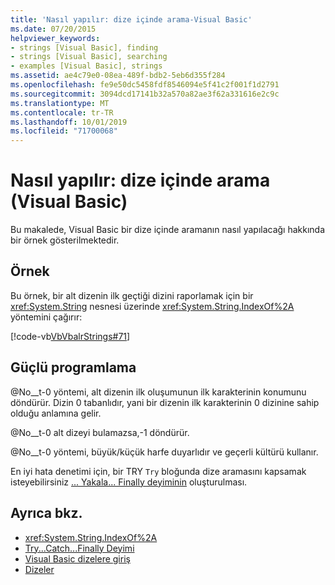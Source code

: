 ```yaml
---
title: 'Nasıl yapılır: dize içinde arama-Visual Basic'
ms.date: 07/20/2015
helpviewer_keywords:
- strings [Visual Basic], finding
- strings [Visual Basic], searching
- examples [Visual Basic], strings
ms.assetid: ae4c79e0-08ea-489f-bdb2-5eb6d355f284
ms.openlocfilehash: fe9e50dc5458fdf8546094e5f41c2f001f1d2791
ms.sourcegitcommit: 3094dcd17141b32a570a82ae3f62a331616e2c9c
ms.translationtype: MT
ms.contentlocale: tr-TR
ms.lasthandoff: 10/01/2019
ms.locfileid: "71700068"
---
```

# <a name="how-to-search-within-a-string-visual-basic"></a>Nasıl yapılır: dize içinde arama (Visual Basic)

Bu makalede, Visual Basic bir dize içinde aramanın nasıl yapılacağı hakkında bir örnek gösterilmektedir.

## <a name="example"></a>Örnek

Bu örnek, bir alt dizenin ilk geçtiği dizini raporlamak için bir <xref:System.String> nesnesi üzerinde <xref:System.String.IndexOf%2A> yöntemini çağırır:

 [!code-vb[VbVbalrStrings#71](~/samples/snippets/visualbasic/VS_Snippets_VBCSharp/VbVbalrStrings/VB/Class2.vb#71)]

## <a name="robust-programming"></a>Güçlü programlama

@No__t-0 yöntemi, alt dizenin ilk oluşumunun ilk karakterinin konumunu döndürür. Dizin 0 tabanlıdır, yani bir dizenin ilk karakterinin 0 dizinine sahip olduğu anlamına gelir.

@No__t-0 alt dizeyi bulamazsa,-1 döndürür.

@No__t-0 yöntemi, büyük/küçük harfe duyarlıdır ve geçerli kültürü kullanır.

En iyi hata denetimi için, bir TRY `Try` bloğunda dize aramasını kapsamak isteyebilirsiniz [... Yakala... Finally deyiminin](../../../language-reference/statements/try-catch-finally-statement.md) oluşturulması.

## <a name="see-also"></a>Ayrıca bkz.

- <xref:System.String.IndexOf%2A>
- [Try...Catch...Finally Deyimi](../../../language-reference/statements/try-catch-finally-statement.md)
- [Visual Basic dizelere giriş](introduction-to-strings.md)
- [Dizeler](index.md)
